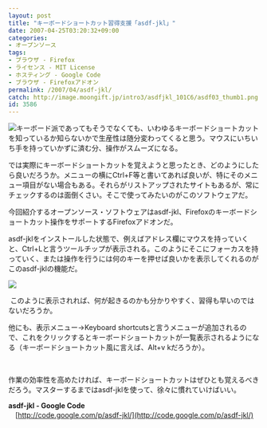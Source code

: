 ```yaml
---
layout: post
title: "キーボードショートカット習得支援「asdf-jkl」"
date: 2007-04-25T03:20:32+09:00
categories:
- オープンソース
tags: 
- ブラウザ - Firefox
- ライセンス - MIT License
- ホスティング - Google Code
- ブラウザ - Firefoxアドオン
permalink: /2007/04/asdf-jkl/
catch: http://image.moongift.jp/intro3/asdfjkl_101C6/asdf03_thumb1.png
id: 3586
---
```

[![](http://image.moongift.jp/intro3/asdfjkl_101C6/asdf02_thumb2.png)](http://image.moongift.jp/intro3/asdfjkl_101C6/asdf024.png)キーボード派であってもそうでなくても、いわゆるキーボードショートカットを知っているか知らないかで生産性は随分変わってくると思う。マウスにいちいち手を持っていかずに済む分、操作がスムーズになる。

 

では実際にキーボードショートカットを覚えようと思ったとき、どのようにしたら良いだろうか。メニューの横にCtrl+F等と書いてあれば良いが、特にそのメニュー項目がない場合もある。それらがリストアップされたサイトもあるが、常にチェックするのは面倒くさい。そこで使ってみたいのがこのソフトウェアだ。

 

今回紹介するオープンソース・ソフトウェアはasdf-jkl、Firefoxのキーボードショートカット操作をサポートするFirefoxアドオンだ。

 <!--more--> 

asdf-jklをインストールした状態で、例えばアドレス欄にマウスを持っていくと、Ctrl+Lと言うツールチップが表示される。このようにそこにフォーカスを持っていく、または操作を行うには何のキーを押せば良いかを表示してくれるのがこのasdf-jklの機能だ。

 

[![](http://image.moongift.jp/intro3/asdfjkl_101C6/asdf03_thumb1.png)](http://image.moongift.jp/intro3/asdfjkl_101C6/asdf033.png)

 

&nbsp;このように表示されれば、何が起きるのかも分かりやすく、習得も早いのではないだろうか。

 

他にも、表示メニュー→Keyboard shortcutsと言うメニューが追加されるので、これをクリックするとキーボードショートカットが一覧表示されるようになる（キーボードショートカット風に言えば、Alt+v kだろうか）。

 

&nbsp;

 

作業の効率性を高めたければ、キーボードショートカットはぜひとも覚えるべきだろう。マスターするまではasdf-jklを使って、徐々に慣れていけばいい。

 

**asdf-jkl - Google Code**  
　[http://code.google.com/p/asdf-jkl/](http://code.google.com/p/asdf-jkl/)

